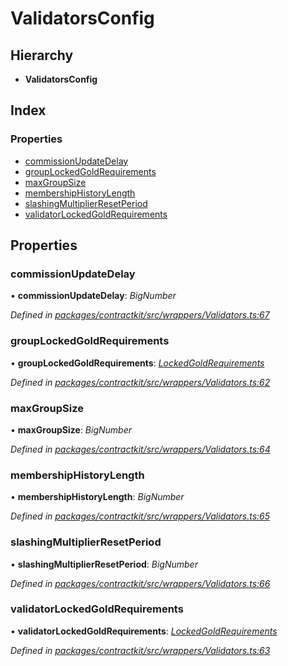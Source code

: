 # ValidatorsConfig

## Hierarchy

* **ValidatorsConfig**

## Index

### Properties

* [commissionUpdateDelay]()
* [groupLockedGoldRequirements]()
* [maxGroupSize]()
* [membershipHistoryLength]()
* [slashingMultiplierResetPeriod]()
* [validatorLockedGoldRequirements]()

## Properties

### commissionUpdateDelay

• **commissionUpdateDelay**: _BigNumber_

_Defined in_ [_packages/contractkit/src/wrappers/Validators.ts:67_](https://github.com/celo-org/celo-monorepo/blob/master/packages/contractkit/src/wrappers/Validators.ts#L67)

### groupLockedGoldRequirements

• **groupLockedGoldRequirements**: [_LockedGoldRequirements_]()

_Defined in_ [_packages/contractkit/src/wrappers/Validators.ts:62_](https://github.com/celo-org/celo-monorepo/blob/master/packages/contractkit/src/wrappers/Validators.ts#L62)

### maxGroupSize

• **maxGroupSize**: _BigNumber_

_Defined in_ [_packages/contractkit/src/wrappers/Validators.ts:64_](https://github.com/celo-org/celo-monorepo/blob/master/packages/contractkit/src/wrappers/Validators.ts#L64)

### membershipHistoryLength

• **membershipHistoryLength**: _BigNumber_

_Defined in_ [_packages/contractkit/src/wrappers/Validators.ts:65_](https://github.com/celo-org/celo-monorepo/blob/master/packages/contractkit/src/wrappers/Validators.ts#L65)

### slashingMultiplierResetPeriod

• **slashingMultiplierResetPeriod**: _BigNumber_

_Defined in_ [_packages/contractkit/src/wrappers/Validators.ts:66_](https://github.com/celo-org/celo-monorepo/blob/master/packages/contractkit/src/wrappers/Validators.ts#L66)

### validatorLockedGoldRequirements

• **validatorLockedGoldRequirements**: [_LockedGoldRequirements_]()

_Defined in_ [_packages/contractkit/src/wrappers/Validators.ts:63_](https://github.com/celo-org/celo-monorepo/blob/master/packages/contractkit/src/wrappers/Validators.ts#L63)

